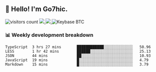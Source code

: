 ## 👋 Hello! I'm Go7hic.

 ![visitors count](https://visitors-by-url-pls-dont-use-this-in-your-repo.vercel.app/Go7hic-github-readme)
 <a href="https://twitter.com/Go7hic">
    <img src="https://img.shields.io/badge/-@Go7hic-1ca0f1?style=flat-square&labelColor=1ca0f1&logo=twitter&logoColor=white&link=https://twitter.com/Go7hic">
   <a/>
   <a href="mailto:gtfx0209@gmail.com">
    <img src="https://img.shields.io/badge/-gtfx0209@gmail.com-c14438?style=flat-square&logo=Gmail&logoColor=white&link=mailto:gtfx0209@gmail.com">
   <a/>
    ![Keybase BTC](https://img.shields.io/keybase/btc/Go7hic)
 <!--
🔭 I’m currently working
🌱 I’m currently learning
💬 Ask me about 
📫 How to reach me: 
⚡ Fun fact: 
-->
 <!--
![My Github Stats](https://github-readme-stats.vercel.app/api?username=Go7hic&show_icons=true&count_private=true)

-->

### 📊 Weekly development breakdown
<!--START_SECTION:waka-->
```text
TypeScript  3 hrs 27 mins       ████████████░░░░░░░░░░░░░   50.96 
LESS        1 hr 42 mins        ██████░░░░░░░░░░░░░░░░░░░   25.13 
JSON        44 mins             ██░░░░░░░░░░░░░░░░░░░░░░░   10.93 
JavaScript  19 mins             █░░░░░░░░░░░░░░░░░░░░░░░░   4.79 
Markdown    15 mins             █░░░░░░░░░░░░░░░░░░░░░░░░   3.79
```
<!--END_SECTION:waka-->


